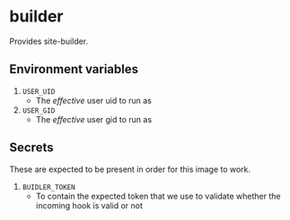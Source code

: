 builder
=======

Provides site-builder.

## Environment variables

1. `USER_UID`
	* The _effective_ user uid to run as
2. `USER_GID`
	* The _effective_ user gid to run as

## Secrets

These are expected to be present in order for
this image to work.

1. `BUIDLER_TOKEN`
	* To contain the expected token that we use to
	validate whether the incoming hook is valid or
	not
